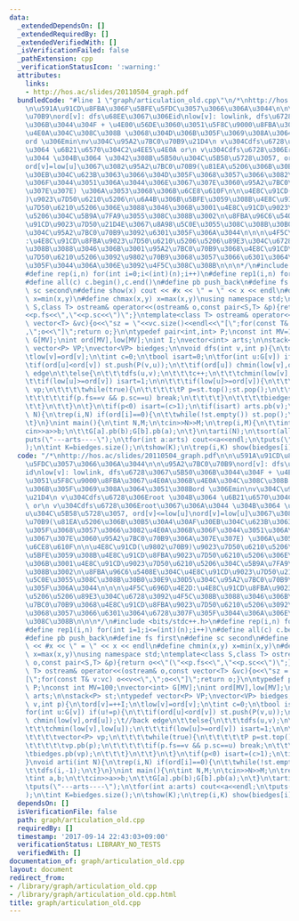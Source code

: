 ```yaml
---
data:
  _extendedDependsOn: []
  _extendedRequiredBy: []
  _extendedVerifiedWith: []
  _isVerificationFailed: false
  _pathExtension: cpp
  _verificationStatusIcon: ':warning:'
  attributes:
    links:
    - http://hos.ac/slides/20110504_graph.pdf
  bundledCode: "#line 1 \"graph/articulation_old.cpp\"\n/*\nhttp://hos.ac/slides/20110504_graph.pdf\n\
    \n\u591A\u91CD\u8FBA\u306F\u5BFE\u5FDC\u3057\u3066\u306A\u3044\n\n\u95A2\u7BC0\
    \u70B9\nord[v]: dfs\u68EE\u3067\u306Eid\nlow[v]: lowlink, dfs\u6728\u3067\u5B50\
    \u306B\u3044\u304F + \u4E00\u56DE\u3060\u3051\u5F8C\u9000\u8FBA\u3067\u4E0A\u306B\
    \u4E0A\u304C\u308C\u308B \u3068\u304D\u306B\u305F\u3069\u308A\u3064\u3051\u308B\
    ord \u306Emin\nv\u304C\u95A2\u7BC0\u70B9\u21D4\n v\u304Cdfs\u6728\u306Eroot \u304B\
    \u3064 \u6B21\u6570\u304C2\u4EE5\u4E0A or\n v\u304Cdfs\u6728\u306Eroot\u3067\u306A\
    \u3044 \u304B\u3064 \u3042\u308B\u5B50u\u304C\u5B58\u5728\u3057, ord[v]<=low[u]\n\
    ord[v]=low[u]\u3067\u3082\u95A2\u7BC0\u70B9(\u81EA\u5206\u306B\u30B5\u30A4\u30AF\
    \u30EB\u304C\u623B\u3063\u3066\u304D\u305F\u3068\u3057\u3066\u3082\u4E0A\u306B\
    \u306F\u3044\u3051\u306A\u3044\u306E\u3067\u307E\u3060\u95A2\u7BC0\u70B9\u306A\
    \u307E\u307E) \u306A\u3053\u3068\u306B\u6CE8\u610F\n\n\u4E8C\u91CD(\u9802\u70B9\
    )\u9023\u7D50\u6210\u5206\n\u6A4B\u306B\u5BFE\u3059\u308B\u4E8C\u91CD\u8FBA\u9023\
    \u7D50\u6210\u5206\u306E\u3088\u3046\u306B\u3001\u4E8C\u91CD\u9023\u7D50\u6210\
    \u5206\u304C\u5B9A\u7FA9\u3055\u308C\u308B\u3002\n\u8FBA\u96C6\u5408E\u304C\u4E8C\
    \u91CD\u9023\u7D50\u21D4E\u3067\u8A98\u5C0E\u3055\u308C\u308B\u30B0\u30E9\u30D5\
    \u304C\u95A2\u7BC0\u70B9\u3092\u6301\u305F\u306A\u3044\n\n\n\u4F5C\u696D\u4E2D\
    :\u4E8C\u91CD\u8FBA\u9023\u7D50\u6210\u5206\u5206\u89E3\u304C\u6728\u3092\u4F5C\
    \u308B\u3088\u3046\u306B\u3001\u95A2\u7BC0\u70B9\u3068\u4E8C\u91CD\u8FBA\u9023\
    \u7D50\u6210\u5206\u3092\u9802\u70B9\u3068\u3057\u3066\u6301\u3064\u6728\u307F\
    \u305F\u3044\u306A\u306E\u3092\u4F5C\u308C\u308B\n\n\n*/\n#include <bits/stdc++.h>\n\
    #define rep(i,n) for(int i=0;i<(int)(n);i++)\n#define rep1(i,n) for(int i=1;i<=(int)(n);i++)\n\
    #define all(c) c.begin(),c.end()\n#define pb push_back\n#define fs first\n#define\
    \ sc second\n#define show(x) cout << #x << \" = \" << x << endl\n#define chmin(x,y)\
    \ x=min(x,y)\n#define chmax(x,y) x=max(x,y)\nusing namespace std;\ntemplate<class\
    \ S,class T> ostream& operator<<(ostream& o,const pair<S,T> &p){return o<<\"(\"\
    <<p.fs<<\",\"<<p.sc<<\")\";}\ntemplate<class T> ostream& operator<<(ostream& o,const\
    \ vector<T> &vc){o<<\"sz = \"<<vc.size()<<endl<<\"[\";for(const T& v:vc) o<<v<<\"\
    ,\";o<<\"]\";return o;}\n\ntypedef pair<int,int> P;\nconst int MV=100;\nvector<int>\
    \ G[MV];\nint ord[MV],low[MV];\nint I;\nvector<int> arts;\n\nstack<P> st;\ntypedef\
    \ vector<P> VP;\nvector<VP> biedges;\n\nvoid dfs(int v,int p){\n\tord[v]=++I;\n\
    \tlow[v]=ord[v];\n\tint c=0;\n\tbool isart=0;\n\tfor(int u:G[v]) if(u!=p){\n\t\
    \tif(ord[u]<ord[v]) st.push(P(v,u));\n\t\tif(ord[u]) chmin(low[v],ord[u]);\t//back\
    \ edge\n\t\telse{\n\t\t\tdfs(u,v);\n\t\t\tc++;\n\t\t\tchmin(low[v],low[u]);\n\t\
    \t\tif(low[u]>=ord[v]) isart=1;\n\n\t\t\tif(low[u]>=ord[v]){\n\t\t\t\tvector<P>\
    \ vp;\n\t\t\t\twhile(true){\n\t\t\t\t\tP p=st.top();st.pop();\n\t\t\t\t\tvp.pb(p);\n\
    \t\t\t\t\tif(p.fs==v && p.sc==u) break;\n\t\t\t\t}\n\t\t\t\tbiedges.pb(vp);\n\t\
    \t\t}\n\t\t}\n\t}\n\tif(p<0) isart=(c>1);\n\tif(isart) arts.pb(v);\n}\nvoid arti(int\
    \ N){\n\trep(i,N) if(ord[i]==0){\n\t\twhile(!st.empty()) st.pop();\n\t\tdfs(i,-1);\n\
    \t}\n}\nint main(){\n\tint N,M;\n\tcin>>N>>M;\n\trep(i,M){\n\t\tint a,b;\n\t\t\
    cin>>a>>b;\n\t\tG[a].pb(b);G[b].pb(a);\n\t}\n\tarti(N);\n\tsort(all(arts));\n\t\
    puts(\"---arts----\");\n\tfor(int a:arts) cout<<a<<endl;\n\tputs(\"--------\"\
    );\n\tint K=biedges.size();\n\tshow(K);\n\trep(i,K) show(biedges[i]);\n}\n"
  code: "/*\nhttp://hos.ac/slides/20110504_graph.pdf\n\n\u591A\u91CD\u8FBA\u306F\u5BFE\
    \u5FDC\u3057\u3066\u306A\u3044\n\n\u95A2\u7BC0\u70B9\nord[v]: dfs\u68EE\u3067\u306E\
    id\nlow[v]: lowlink, dfs\u6728\u3067\u5B50\u306B\u3044\u304F + \u4E00\u56DE\u3060\
    \u3051\u5F8C\u9000\u8FBA\u3067\u4E0A\u306B\u4E0A\u304C\u308C\u308B \u3068\u304D\
    \u306B\u305F\u3069\u308A\u3064\u3051\u308Bord \u306Emin\nv\u304C\u95A2\u7BC0\u70B9\
    \u21D4\n v\u304Cdfs\u6728\u306Eroot \u304B\u3064 \u6B21\u6570\u304C2\u4EE5\u4E0A\
    \ or\n v\u304Cdfs\u6728\u306Eroot\u3067\u306A\u3044 \u304B\u3064 \u3042\u308B\u5B50\
    u\u304C\u5B58\u5728\u3057, ord[v]<=low[u]\nord[v]=low[u]\u3067\u3082\u95A2\u7BC0\
    \u70B9(\u81EA\u5206\u306B\u30B5\u30A4\u30AF\u30EB\u304C\u623B\u3063\u3066\u304D\
    \u305F\u3068\u3057\u3066\u3082\u4E0A\u306B\u306F\u3044\u3051\u306A\u3044\u306E\
    \u3067\u307E\u3060\u95A2\u7BC0\u70B9\u306A\u307E\u307E) \u306A\u3053\u3068\u306B\
    \u6CE8\u610F\n\n\u4E8C\u91CD(\u9802\u70B9)\u9023\u7D50\u6210\u5206\n\u6A4B\u306B\
    \u5BFE\u3059\u308B\u4E8C\u91CD\u8FBA\u9023\u7D50\u6210\u5206\u306E\u3088\u3046\
    \u306B\u3001\u4E8C\u91CD\u9023\u7D50\u6210\u5206\u304C\u5B9A\u7FA9\u3055\u308C\
    \u308B\u3002\n\u8FBA\u96C6\u5408E\u304C\u4E8C\u91CD\u9023\u7D50\u21D4E\u3067\u8A98\
    \u5C0E\u3055\u308C\u308B\u30B0\u30E9\u30D5\u304C\u95A2\u7BC0\u70B9\u3092\u6301\
    \u305F\u306A\u3044\n\n\n\u4F5C\u696D\u4E2D:\u4E8C\u91CD\u8FBA\u9023\u7D50\u6210\
    \u5206\u5206\u89E3\u304C\u6728\u3092\u4F5C\u308B\u3088\u3046\u306B\u3001\u95A2\
    \u7BC0\u70B9\u3068\u4E8C\u91CD\u8FBA\u9023\u7D50\u6210\u5206\u3092\u9802\u70B9\
    \u3068\u3057\u3066\u6301\u3064\u6728\u307F\u305F\u3044\u306A\u306E\u3092\u4F5C\
    \u308C\u308B\n\n\n*/\n#include <bits/stdc++.h>\n#define rep(i,n) for(int i=0;i<(int)(n);i++)\n\
    #define rep1(i,n) for(int i=1;i<=(int)(n);i++)\n#define all(c) c.begin(),c.end()\n\
    #define pb push_back\n#define fs first\n#define sc second\n#define show(x) cout\
    \ << #x << \" = \" << x << endl\n#define chmin(x,y) x=min(x,y)\n#define chmax(x,y)\
    \ x=max(x,y)\nusing namespace std;\ntemplate<class S,class T> ostream& operator<<(ostream&\
    \ o,const pair<S,T> &p){return o<<\"(\"<<p.fs<<\",\"<<p.sc<<\")\";}\ntemplate<class\
    \ T> ostream& operator<<(ostream& o,const vector<T> &vc){o<<\"sz = \"<<vc.size()<<endl<<\"\
    [\";for(const T& v:vc) o<<v<<\",\";o<<\"]\";return o;}\n\ntypedef pair<int,int>\
    \ P;\nconst int MV=100;\nvector<int> G[MV];\nint ord[MV],low[MV];\nint I;\nvector<int>\
    \ arts;\n\nstack<P> st;\ntypedef vector<P> VP;\nvector<VP> biedges;\n\nvoid dfs(int\
    \ v,int p){\n\tord[v]=++I;\n\tlow[v]=ord[v];\n\tint c=0;\n\tbool isart=0;\n\t\
    for(int u:G[v]) if(u!=p){\n\t\tif(ord[u]<ord[v]) st.push(P(v,u));\n\t\tif(ord[u])\
    \ chmin(low[v],ord[u]);\t//back edge\n\t\telse{\n\t\t\tdfs(u,v);\n\t\t\tc++;\n\
    \t\t\tchmin(low[v],low[u]);\n\t\t\tif(low[u]>=ord[v]) isart=1;\n\n\t\t\tif(low[u]>=ord[v]){\n\
    \t\t\t\tvector<P> vp;\n\t\t\t\twhile(true){\n\t\t\t\t\tP p=st.top();st.pop();\n\
    \t\t\t\t\tvp.pb(p);\n\t\t\t\t\tif(p.fs==v && p.sc==u) break;\n\t\t\t\t}\n\t\t\t\
    \tbiedges.pb(vp);\n\t\t\t}\n\t\t}\n\t}\n\tif(p<0) isart=(c>1);\n\tif(isart) arts.pb(v);\n\
    }\nvoid arti(int N){\n\trep(i,N) if(ord[i]==0){\n\t\twhile(!st.empty()) st.pop();\n\
    \t\tdfs(i,-1);\n\t}\n}\nint main(){\n\tint N,M;\n\tcin>>N>>M;\n\trep(i,M){\n\t\
    \tint a,b;\n\t\tcin>>a>>b;\n\t\tG[a].pb(b);G[b].pb(a);\n\t}\n\tarti(N);\n\tsort(all(arts));\n\
    \tputs(\"---arts----\");\n\tfor(int a:arts) cout<<a<<endl;\n\tputs(\"--------\"\
    );\n\tint K=biedges.size();\n\tshow(K);\n\trep(i,K) show(biedges[i]);\n}\n"
  dependsOn: []
  isVerificationFile: false
  path: graph/articulation_old.cpp
  requiredBy: []
  timestamp: '2017-09-14 22:43:03+09:00'
  verificationStatus: LIBRARY_NO_TESTS
  verifiedWith: []
documentation_of: graph/articulation_old.cpp
layout: document
redirect_from:
- /library/graph/articulation_old.cpp
- /library/graph/articulation_old.cpp.html
title: graph/articulation_old.cpp
---
```

